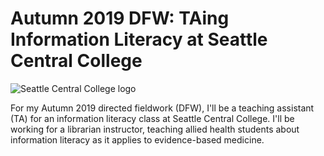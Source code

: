 # Autumn 2019 DFW: TAing Information Literacy at Seattle Central College
![Seattle Central College logo][logo]

For my Autumn 2019 directed fieldwork (DFW), I'll be a teaching assistant (TA) for an information literacy class at Seattle Central College. I'll be working for a librarian instructor, teaching allied health students about information literacy as it applies to evidence-based medicine. 


[logo]: https://pbs.twimg.com/profile_images/465940311391227904/7okhWNNO_400x400.png
